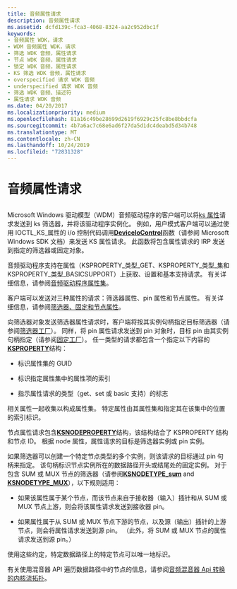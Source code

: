 ```yaml
---
title: 音频属性请求
description: 音频属性请求
ms.assetid: dcfd139c-fca3-4068-8324-aa2c952dbc1f
keywords:
- 音频属性 WDK，请求
- WDM 音频属性 WDK，请求
- 筛选 WDK 音频，属性请求
- 节点 WDK 音频，属性请求
- 锁定 WDK 音频，属性请求
- KS 筛选 WDK 音频，属性请求
- overspecified 请求 WDK 音频
- underspecified 请求 WDK 音频
- 筛选 WDK 音频、描述符
- 属性请求 WDK 音频
ms.date: 04/20/2017
ms.localizationpriority: medium
ms.openlocfilehash: 81a16c49be28699d2619f6929c25fc8be8bbdcfa
ms.sourcegitcommit: 4b7a6ac7c68e6ad6f27da5d1dc4deabd5d34b748
ms.translationtype: MT
ms.contentlocale: zh-CN
ms.lasthandoff: 10/24/2019
ms.locfileid: "72831328"
---
```

# <a name="audio-property-requests"></a>音频属性请求


## <span id="audio_property_requests"></span><span id="AUDIO_PROPERTY_REQUESTS"></span>


Microsoft Windows 驱动模型（WDM）音频驱动程序的客户端可以将[ks 属性](https://docs.microsoft.com/windows-hardware/drivers/stream/ks-properties)请求发送到 ks 筛选器，并将该驱动程序实例化。 例如，用户模式客户端可以通过使用 IOCTL\_KS\_属性的 i/o 控制代码调用[**DeviceIoControl**](https://docs.microsoft.com/windows/desktop/api/ioapiset/nf-ioapiset-deviceiocontrol)函数（请参阅 Microsoft Windows SDK 文档）来发送 KS 属性请求。 此函数将包含属性请求的 IRP 发送到指定的筛选器或固定对象。

音频驱动程序支持在属性（KSPROPERTY\_类型\_GET、KSPROPERTY\_类型\_集和 KSPROPERTY\_类型\_BASICSUPPORT）上获取、设置和基本支持请求。 有关详细信息，请参阅[音频驱动程序属性集](https://docs.microsoft.com/windows-hardware/drivers/audio/audio-drivers-property-sets)。

客户端可以发送对三种属性的请求：筛选器属性、pin 属性和节点属性。 有关详细信息，请参阅[筛选器、固定和节点属性](filter--pin--and-node-properties.md)。

向筛选器对象发送筛选器属性请求时，客户端将按其实例句柄指定目标筛选器（请参阅[筛选器工厂](filter-factories.md)）。 同样，将 pin 属性请求发送到 pin 对象时，目标 pin 由其实例句柄指定（请参阅[固定工厂](pin-factories.md)）。 任一类型的请求都包含一个指定以下内容的[**KSPROPERTY**](https://docs.microsoft.com/previous-versions/ff564262(v=vs.85))结构：

-   标识属性集的 GUID

-   标识指定属性集中的属性项的索引

-   指示属性请求的类型（get、set 或 basic 支持）的标志

相关属性一起收集以构成属性集。 特定属性由其属性集和指定其在该集中的位置的索引标识。

节点属性请求包含[**KSNODEPROPERTY**](https://docs.microsoft.com/windows-hardware/drivers/ddi/ksmedia/ns-ksmedia-ksnodeproperty)结构，该结构结合了 KSPROPERTY 结构和节点 ID。 根据 node 属性，属性请求的目标是筛选器实例或 pin 实例。

如果筛选器可以创建一个特定节点类型的多个实例，则该请求的目标通过 pin 句柄来指定。 该句柄标识节点实例所在的数据路径开头或结尾处的固定实例。 对于包含 SUM 或 MUX 节点的筛选器（请参阅[**KSNODETYPE\_sum**](https://docs.microsoft.com/windows-hardware/drivers/audio/ksnodetype-sum) and [**KSNODETYPE\_MUX**](https://docs.microsoft.com/windows-hardware/drivers/audio/ksnodetype-mux)），以下规则适用：

-   如果该属性属于某个节点，而该节点来自于接收器（输入）插针和从 SUM 或 MUX 节点上游，则会将该属性请求发送到接收器 pin。

-   如果属性属于从 SUM 或 MUX 节点下游的节点，以及源（输出）插针的上游节点，则会将属性请求发送到源 pin。 （此外，将 SUM 或 MUX 节点的属性请求发送到源 pin。）

使用这些约定，特定数据路径上的特定节点可以唯一地标识。

有关使用混音器 API 遍历数据路径中的节点的信息，请参阅[音频混音器 Api 转换的内核流拓扑](kernel-streaming-topology-to-audio-mixer-api-translation.md)。

 

 




